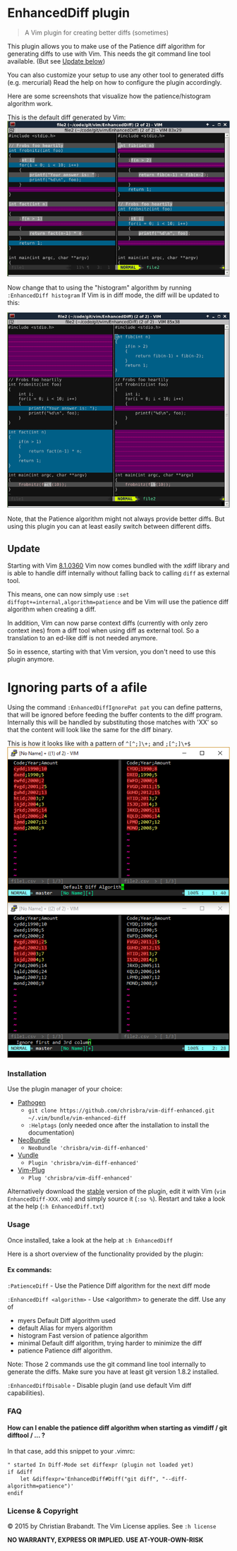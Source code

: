 # EnhancedDiff plugin
> A Vim plugin for creating better diffs (sometimes)

This plugin allows you to make use of the Patience diff algorithm for
generating diffs to use with Vim. This needs the git command line tool
available. (But see [Update below][Update])

You can also customize your setup to use any other tool to generated diffs
(e.g. mercurial) Read the help on how to configure the plugin accordingly.

Here are some screenshots that visualize how the patience/histogram algorithm
work.

This is the default diff generated by Vim:
![Default diff](default_diff.png)

Now change that to using the "histogram" algorithm by running `:EnhancedDiff histogram`
If Vim is in diff mode, the diff will be updated to this:

![histogram diff](histogram_diff.png)

Note, that the Patience algorithm might not always provide better diffs. But
using this plugin you can at least easily switch between different diffs.

## Update 
Starting with Vim [8.1.0360][Vim_81360] Vim now comes bundled with the xdiff
library and is able to handle diff internally without falling back to
calling `diff` as external tool.

This means, one can now simply use
`:set diffopt+=internal,algorithm=patience`
and be Vim will use the patience diff algorithm when creating a diff.

In addition, Vim can now parse context diffs (currently with only zero
context ines) from a diff tool when using diff as external tool. So a
translation to an ed-like diff is not needed anymore.

So in essence, starting with that Vim version, you don't need to use this
plugin anymore.

# Ignoring parts of a afile

Using the command `:EnhancedDiffIgnorePat pat` you can define patterns, that
will be ignored before feeding the buffer contents to the diff program.
Internally this will be handled by substituting those matches with 'XX'
so that the content will look like the same for the diff binary.

This is how it looks like with a pattern of `^[^;]\+;` and `;[^;]\+$`
![diff_ignore](diff_ignore.png)

### Installation
Use the plugin manager of your choice:

* [Pathogen][pathogen]
  * `git clone https://github.com/chrisbra/vim-diff-enhanced.git ~/.vim/bundle/vim-enhanced-diff`
  * `:Helptags` (only needed once after the installation to install the documentation)
* [NeoBundle][neobundle]
  * `NeoBundle 'chrisbra/vim-diff-enhanced'`
* [Vundle][vundle]
  * `Plugin 'chrisbra/vim-diff-enhanced'`
* [Vim-Plug][vim-plug]
  * `Plug 'chrisbra/vim-diff-enhanced'`

Alternatively download the [stable][] version of the plugin, edit it with Vim (`vim EnhancedDiff-XXX.vmb`) and simply source it (`:so %`). Restart and take a look at the help (`:h EnhancedDiff.txt`)

[stable]: http://www.vim.org/scripts/script.php?script_id=5121

### Usage
Once installed, take a look at the help at `:h EnhancedDiff`

Here is a short overview of the functionality provided by the plugin:
#### Ex commands:
`:PatienceDiff` - Use the Patience Diff algorithm for the next diff mode

`:EnhancedDiff <algorithm>`  - Use &lt;algorithm> to generate the diff.
Use any of
* myers		Default Diff algorithm used
* default	Alias for myers algorithm
* histogram     Fast version of patience algorithm
* minimal	Default diff algorithm, trying harder to minimize the diff
* patience	Patience diff algorithm.

Note: Those 2 commands use the git command line tool internally to generate the
diffs. Make sure you have at least git version 1.8.2 installed.

`:EnhancedDiffDisable`    - Disable plugin (and use default Vim diff capabilities).

### FAQ

#### How can I enable the patience diff algorithm when starting as vimdiff / git difftool / ... ?
In that case, add this snippet to your .vimrc:
```viml
" started In Diff-Mode set diffexpr (plugin not loaded yet)
if &diff
    let &diffexpr='EnhancedDiff#Diff("git diff", "--diff-algorithm=patience")'
endif
```
### License & Copyright

© 2015 by Christian Brabandt. The Vim License applies. See `:h license`

__NO WARRANTY, EXPRESS OR IMPLIED.  USE AT-YOUR-OWN-RISK__

[pathogen]: https://github.com/tpope/vim-pathogen
[neobundle]: https://github.com/Shougo/neobundle.vim
[vundle]: https://github.com/gmarik/vundle
[vim-plug]: https://github.com/junegunn/vim-plug
[Vim_81360]: https://github.com/vim/vim/releases/tag/v8.1.0360
[Update]: https://github.com/chrisbra/vim-diff-enhanced/blob/master/README.md#update
